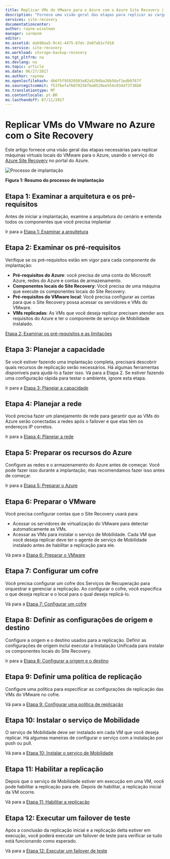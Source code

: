 ```yaml
---
title: Replicar VMs do VMware para o Azure com o Azure Site Recovery | Microsoft Docs
description: "Fornece uma visão geral das etapas para replicar as cargas de trabalho em execução em VMs do VMware no Azure"
services: site-recovery
documentationcenter: 
author: rayne-wiselman
manager: carmonm
editor: 
ms.assetid: dab98aa5-9c41-4475-b7dc-2e07ab1cfd18
ms.service: site-recovery
ms.workload: storage-backup-recovery
ms.tgt_pltfrm: na
ms.devlang: na
ms.topic: article
ms.date: 06/27/2017
ms.author: raynew
ms.openlocfilehash: db6f5f95929503e82a529dba26b56af1edb0767f
ms.sourcegitcommit: f537befafb079256fba0529ee554c034d73f36b0
ms.translationtype: MT
ms.contentlocale: pt-BR
ms.lasthandoff: 07/11/2017
---
```

# <a name="replicate-vmware-vms-to-azure-with-site-recovery"></a>Replicar VMs do VMware no Azure com o Site Recovery

Este artigo fornece uma visão geral das etapas necessárias para replicar máquinas virtuais locais do VMware para o Azure, usando o serviço do [Azure Site Recovery](site-recovery-overview.md) no portal do Azure.


![Processo de implantação](./media/vmware-walkthrough-overview/vmware-to-azure-process.png)

**Figura 1: Resumo do processo de implantação**

## <a name="step-1-review-architecture-and-prerequisites"></a>Etapa 1: Examinar a arquitetura e os pré-requisitos

Antes de iniciar a implantação, examine a arquitetura do cenário e entenda todos os componentes que você precisa implantar

Ir para a [Etapa 1: Examinar a arquitetura](vmware-walkthrough-architecture.md)


## <a name="step-2-review-prerequisites"></a>Etapa 2: Examinar os pré-requisitos

Verifique se os pré-requisitos estão em vigor para cada componente de implantação:

- **Pré-requisitos do Azure**: você precisa de uma conta do Microsoft Azure, redes do Azure e contas de armazenamento.
- **Componentes locais do Site Recovery**: Você precisa de uma máquina que execute os componentes locais do Site Recovery.
- **Pré-requisitos do VMware local**: Você precisa configurar as contas para que o Site Recovery possa acessar os servidores e VMs do VMware.
- **VMs replicadas**: As VMs que você deseja replicar precisam atender aos requisitos do Azure e ter o componente de serviço de Mobilidade instalado.

[Etapa 2: Examinar os pré-requisitos e as limitações](vmware-walkthrough-prerequisites.md)

## <a name="step-3-plan-capacity"></a>Etapa 3: Planejar a capacidade

Se você estiver fazendo uma implantação completa, precisará descobrir quais recursos de replicação serão necessários. Há algumas ferramentas disponíveis para ajudá-lo a fazer isso. Vá para a Etapa 2. Se estiver fazendo uma configuração rápida para testar o ambiente, ignore esta etapa.

Ir para a [Etapa 3: Planejar a capacidade](vmware-walkthrough-capacity.md)

## <a name="step-4-plan-networking"></a>Etapa 4: Planejar a rede

Você precisa fazer um planejamento de rede para garantir que as VMs do Azure serão conectadas a redes após o failover e que elas têm os endereços IP corretos.

Ir para a [Etapa 4: Planejar a rede](vmware-walkthrough-network.md)

##  <a name="step-5-prepare-azure-resources"></a>Etapa 5: Preparar os recursos do Azure

Configure as redes e o armazenamento do Azure antes de começar. Você pode fazer isso durante a implantação, mas recomendamos fazer isso antes de começar.

Ir para a [Etapa 5: Preparar o Azure](vmware-walkthrough-prepare-azure.md)


## <a name="step-6-prepare-vmware"></a>Etapa 6: Preparar o VMware

Você precisa configurar contas que o Site Recovery usará para:

- Acessar os servidores de virtualização do VMware para detectar automaticamente as VMs.
- Acessar as VMs para instalar o serviço de Mobilidade. Cada VM que você deseja replicar deve ter o agente de serviço de Mobilidade instalado antes de habilitar a replicação para ele.

Vá para a [Etapa 6: Preparar o VMware](vmware-walkthrough-prepare-vmware.md)

## <a name="step-7-set-up-a-vault"></a>Etapa 7: Configurar um cofre

Você precisa configurar um cofre dos Serviços de Recuperação para orquestrar e gerenciar a replicação. Ao configurar o cofre, você especifica o que deseja replicar e o local para o qual deseja replicá-lo.

Vá para a [Etapa 7: Configurar um cofre](vmware-walkthrough-create-vault.md)

## <a name="step-8-configure-source-and-target-settings"></a>Etapa 8: Definir as configurações de origem e destino

Configure a origem e o destino usados para a replicação. Definir as configurações de origem inclui executar a Instalação Unificada para instalar os componentes locais do Site Recovery.

Ir para a [Etapa 8: Configurar a origem e o destino](vmware-walkthrough-source-target.md)

## <a name="step-9-set-up-a-replication-policy"></a>Etapa 9: Definir uma política de replicação

Configure uma política para especificar as configurações de replicação das VMs do VMware no cofre.

Vá para a [Etapa 9: Configurar uma política de replicação](vmware-walkthrough-replication.md)

## <a name="step-10-install-the-mobility-service"></a>Etapa 10: Instalar o serviço de Mobilidade

O serviço de Mobilidade deve ser instalado em cada VM que você deseja replicar. Há algumas maneiras de configurar o serviço com a instalação por push ou pull.

Vá para a [Etapa 10: Instalar o serviço de Mobilidade](vmware-walkthrough-install-mobility.md)

## <a name="step-11-enable-replication"></a>Etapa 11: Habilitar a replicação

Depois que o serviço de Mobilidade estiver em execução em uma VM, você pode habilitar a replicação para ele. Depois de habilitar, a replicação inicial da VM ocorre.

Vá para a [Etapa 11: Habilitar a replicação](vmware-walkthrough-enable-replication.md)

## <a name="step-12-run-a-test-failover"></a>Etapa 12: Executar um failover de teste

Após a conclusão da replicação inicial e a replicação delta estiver em execução, você poderá executar um failover de teste para verificar se tudo está funcionando como esperado.

Vá para a [Etapa 12: Executar um failover de teste](vmware-walkthrough-test-failover.md)

